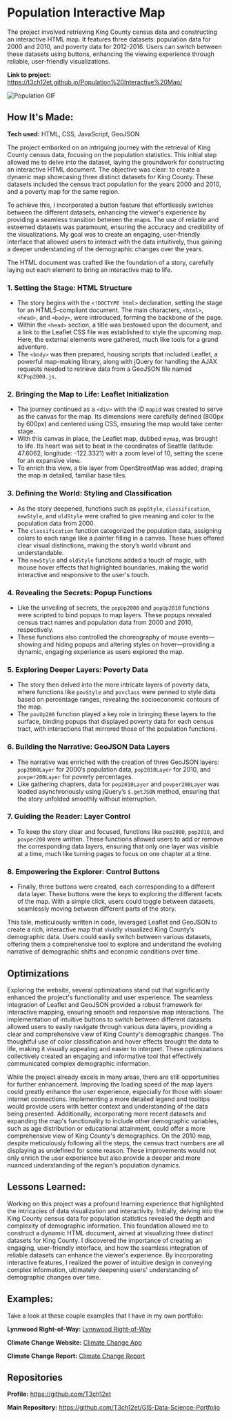 # Population Interactive Map
The project involved retrieving King County census data and constructing an interactive HTML map. It features three datasets: population data for 2000 and 2010, and poverty data for 2012-2016. Users can switch between these datasets using buttons, enhancing the viewing experience through reliable, user-friendly visualizations.

**Link to project:** https://t3ch12et.github.io/Population%20Interactive%20Map/

<img src="./DemoGraphIt.gif" img alt = "Population GIF"/>

## How It's Made:

**Tech used:** HTML, CSS, JavaScript, GeoJSON

The project embarked on an intriguing journey with the retrieval of King County census data, focusing on the population statistics. This initial step allowed me to delve into the dataset, laying the groundwork for constructing an interactive HTML document. The objective was clear: to create a dynamic map showcasing three distinct datasets for King County. These datasets included the census tract population for the years 2000 and 2010, and a poverty map for the same region.

To achieve this, I incorporated a button feature that effortlessly switches between the different datasets, enhancing the viewer's experience by providing a seamless transition between the maps. The use of reliable and esteemed datasets was paramount, ensuring the accuracy and credibility of the visualizations. My goal was to create an engaging, user-friendly interface that allowed users to interact with the data intuitively, thus gaining a deeper understanding of the demographic changes over the years.

The HTML document was crafted like the foundation of a story, carefully laying out each element to bring an interactive map to life.

### 1. **Setting the Stage: HTML Structure**
   - The story begins with the `<!DOCTYPE html>` declaration, setting the stage for an HTML5-compliant document. The main characters, `<html>`, `<head>`, and `<body>`, were introduced, forming the backbone of the page.
   - Within the `<head>` section, a title was bestowed upon the document, and a link to the Leaflet CSS file was established to style the upcoming map. Here, the external elements were gathered, much like tools for a grand adventure.
   - The `<body>` was then prepared, housing scripts that included Leaflet, a powerful map-making library, along with jQuery for handling the AJAX requests needed to retrieve data from a GeoJSON file named `KCPop2000.js`.

### 2. **Bringing the Map to Life: Leaflet Initialization**
   - The journey continued as a `<div>` with the ID `mapid` was created to serve as the canvas for the map. Its dimensions were carefully defined (800px by 600px) and centered using CSS, ensuring the map would take center stage.
   - With this canvas in place, the Leaflet map, dubbed `mymap`, was brought to life. Its heart was set to beat in the coordinates of Seattle (latitude: 47.6062, longitude: -122.3321) with a zoom level of 10, setting the scene for an expansive view.
   - To enrich this view, a tile layer from OpenStreetMap was added, draping the map in detailed, familiar base tiles.

### 3. **Defining the World: Styling and Classification**
   - As the story deepened, functions such as `popStyle`, `classification`, `newStyle`, and `oldStyle` were crafted to give meaning and color to the population data from 2000.
   - The `classification` function categorized the population data, assigning colors to each range like a painter filling in a canvas. These hues offered clear visual distinctions, making the story’s world vibrant and understandable.
   - The `newStyle` and `oldStyle` functions added a touch of magic, with mouse hover effects that highlighted boundaries, making the world interactive and responsive to the user's touch.

### 4. **Revealing the Secrets: Popup Functions**
   - Like the unveiling of secrets, the `popUp2000` and `popUp2010` functions were scripted to bind popups to map layers. These popups revealed census tract names and population data from 2000 and 2010, respectively.
   - These functions also controlled the choreography of mouse events—showing and hiding popups and altering styles on hover—providing a dynamic, engaging experience as users explored the map.

### 5. **Exploring Deeper Layers: Poverty Data**
   - The story then delved into the more intricate layers of poverty data, where functions like `povStyle` and `povclass` were penned to style data based on percentage ranges, revealing the socioeconomic contours of the map.
   - The `povUp200` function played a key role in bringing these layers to the surface, binding popups that displayed poverty data for each census tract, with interactions that mirrored those of the population functions.

### 6. **Building the Narrative: GeoJSON Data Layers**
   - The narrative was enriched with the creation of three GeoJSON layers: `pop2000Layer` for 2000’s population data, `pop2010Layer` for 2010, and `povper200Layer` for poverty percentages.
   - Like gathering chapters, data for `pop2010Layer` and `povper200Layer` was loaded asynchronously using jQuery’s `$.getJSON` method, ensuring that the story unfolded smoothly without interruption.

### 7. **Guiding the Reader: Layer Control**
   - To keep the story clear and focused, functions like `pop2000`, `pop2010`, and `povper200` were written. These functions allowed users to add or remove the corresponding data layers, ensuring that only one layer was visible at a time, much like turning pages to focus on one chapter at a time.

### 8. **Empowering the Explorer: Control Buttons**
   - Finally, three buttons were created, each corresponding to a different data layer. These buttons were the keys to exploring the different facets of the map. With a simple click, users could toggle between datasets, seamlessly moving between different parts of the story.

This tale, meticulously written in code, leveraged Leaflet and GeoJSON to create a rich, interactive map that vividly visualized King County’s demographic data. Users could easily switch between various datasets, offering them a comprehensive tool to explore and understand the evolving narrative of demographic shifts and economic conditions over time.

## Optimizations

Exploring the website, several optimizations stand out that significantly enhanced the project's functionality and user experience. The seamless integration of Leaflet and GeoJSON provided a robust framework for interactive mapping, ensuring smooth and responsive map interactions. The implementation of intuitive buttons to switch between different datasets allowed users to easily navigate through various data layers, providing a clear and comprehensive view of King County's demographic changes. The thoughtful use of color classification and hover effects brought the data to life, making it visually appealing and easier to interpret. These optimizations collectively created an engaging and informative tool that effectively communicated complex demographic information.

While the project already excels in many areas, there are still opportunities for further enhancement. Improving the loading speed of the map layers could greatly enhance the user experience, especially for those with slower internet connections. Implementing a more detailed legend and tooltips would provide users with better context and understanding of the data being presented. Additionally, incorporating more recent datasets and expanding the map's functionality to include other demographic variables, such as age distribution or educational attainment, could offer a more comprehensive view of King County's demographics. On the 2010 map, despite meticulously following all the steps, the census tract numbers are all displaying as undefined for some reason. These improvements would not only enrich the user experience but also provide a deeper and more nuanced understanding of the region's population dynamics.

## Lessons Learned:

Working on this project was a profound learning experience that highlighted the intricacies of data visualization and interactivity. Initially, delving into the King County census data for population statistics revealed the depth and complexity of demographic information. This foundation allowed me to construct a dynamic HTML document, aimed at visualizing three distinct datasets for King County. I discovered the importance of creating an engaging, user-friendly interface, and how the seamless integration of reliable datasets can enhance the viewer's experience. By incorporating interactive features, I realized the power of intuitive design in conveying complex information, ultimately deepening users' understanding of demographic changes over time.

## Examples:
Take a look at these couple examples that I have in my own portfolio:

**Lynnwood Right-of-Way:** [Lynnwood Right-of-Way](https://github.com/T3ch12et/GIS-Data-Science-Portfolio/tree/main/Furtado-and-Associates-Projects/Lynnwood%20Right-of-Way)

**Climate Change Website:** [Climate Change App](https://github.com/T3ch12et/GIS-Data-Science-Portfolio/tree/main/Climate-Change/project-app-T3ch12et)

**Climate Change Report:** [Climate Change Report](https://github.com/T3ch12et/GIS-Data-Science-Portfolio/tree/main/Climate-Change/project-report-saejinm)

## Repositories
**Profile:** https://github.com/T3ch12et

**Main Repository:** https://github.com/T3ch12et/GIS-Data-Science-Portfolio


